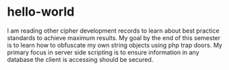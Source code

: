 # hello-world
I am reading other cipher development records to learn about best practice standards to achieve maximum results.
My goal by the end of this semester is to learn how to obfuscate my own string objects using php trap doors. My primary focus in server side scripting is to ensure information in any database the client is accessing should be secured. 
